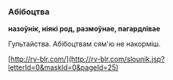 ### Абібоцтва
**назоўнік, ніякі род, размоўнае, пагардлівае**

Гультайства. Абібоцтвам сям'ю не накорміш.

<a rel="author">[http://rv-blr.com/](http://rv-blr.com/slounik.jsp?letterId=0&maskId=0&pageId=25)</a>

